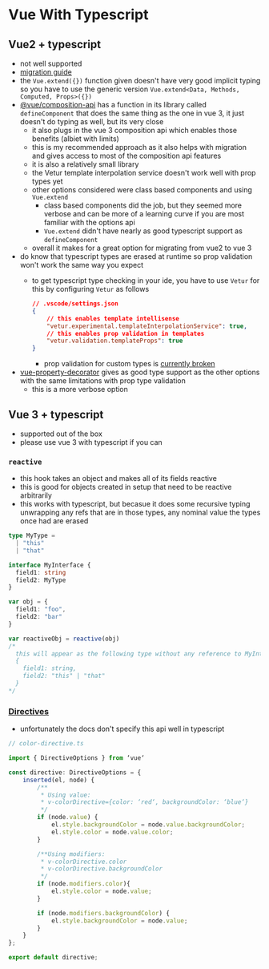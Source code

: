 # Vue With Typescript

## Vue2 + typescript

- not well supported
- [migration guide](https://medium.com/js-dojo/adding-typescript-to-your-existing-vuejs-2-6-app-aaa896c2d40a)
- the `Vue.extend({})` function given doesn't have very good implicit typing so you have to use the generic version `Vue.extend<Data, Methods, Computed, Props>({})`
- [@vue/composition-api](https://github.com/vuejs/composition-api) has a function in its library called `defineComponent` that does the same thing as the one in vue 3, it just doesn't do typing as well, but its very close
  - it also plugs in the vue 3 composition api which enables those benefits (albiet with limits)
  - this is my recommended approach as it also helps with migration and gives access to most of the composition api features
  - it is also a relatively small library
  - the Vetur template interpolation service doesn't work well with prop types yet
  - other options considered were class based components and using `Vue.extend`
    - class based components did the job, but they seemed more verbose and can be more of a learning curve if you are most familiar with the options api
    - `Vue.extend` didn't have nearly as good typescript support as `defineComponent`
  - overall it makes for a great option for migrating from vue2 to vue 3
- do know that typescript types are erased at runtime so prop validation won't work the same way you expect
  - to get typescript type checking in your ide, you have to use `Vetur` for this by configuring `Vetur` as follows

    ```json
    // .vscode/settings.json
    {
        // this enables template intellisense
        "vetur.experimental.templateInterpolationService": true,
        // this enables prop validation in templates
        "vetur.validation.templateProps": true
    }
    ```

    - prop validation for custom types is [currently broken](https://github.com/vuejs/vetur/issues/2343)
- [vue-property-decorator](https://github.com/kaorun343/vue-property-decorator) gives as good type support as the other options with the same limitations with prop type validation
  - this is a more verbose option

## Vue 3 + typescript

- supported out of the box
- please use vue 3 with typescript if you can

### `reactive`

- this hook takes an object and makes all of its fields reactive
- this is good for objects created in setup that need to be reactive arbitrarily
- this works with typescript, but becasue it does some recursive typing unwrapping any refs that are in those types, any nominal value the types once had are erased

```ts
type MyType =
  | "this"
  | "that"

interface MyInterface {
  field1: string
  field2: MyType
}

var obj = {
  field1: "foo",
  field2: "bar"
}

var reactiveObj = reactive(obj)
/*
  this will appear as the following type without any reference to MyInterface or MyType
  {
    field1: string,
    field2: "this" | "that"
  }
*/
```

### [Directives](https://www.itread01.com/content/1505211611.html)

- unfortunately the docs don't specify this api well in typescript

```ts
// color-directive.ts

import { DirectiveOptions } from ‘vue‘

const directive: DirectiveOptions = {
    inserted(el, node) {
        /**
         * Using value:
         * v-colorDirective={color: ‘red‘, backgroundColor: ‘blue‘}
         */
        if (node.value) {
            el.style.backgroundColor = node.value.backgroundColor;
            el.style.color = node.value.color;
        }

        /**Using modifiers:
         * v-colorDirective.color
         * v-colorDirective.backgroundColor
         */
        if (node.modifiers.color){
            el.style.color = node.value;
        }

        if (node.modifiers.backgroundColor) {
            el.style.backgroundColor = node.value;
        }
    }
};

export default directive;
```
